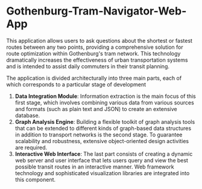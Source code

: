 # Gothenburg-Tram-Navigator-Web-App

This application allows users to ask questions about the shortest or fastest routes between any two points, providing a comprehensive solution for route optimization within Gothenburg's tram network. This technology dramatically increases the effectiveness of urban transportation systems and is intended to assist daily commuters in their transit planning.

The application is divided architecturally into three main parts, each of which corresponds to a particular stage of development 

1. **Data Integration Module**: Information extraction is the main focus of this first stage, which involves combining various data from various sources and formats (such as plain text and JSON) to create an extensive database.
2. **Graph Analysis Engine**: Building a flexible toolkit of graph analysis tools that can be extended to different kinds of graph-based data structures in addition to transport networks is the second stage. To guarantee scalability and robustness, extensive object-oriented design activities are required.
3. **Interactive Web Interface**: The last part consists of creating a dynamic web server and user interface that lets users query and view the best possible transit routes in an interactive manner. Web framework technology and sophisticated visualization libraries are integrated into this component.






